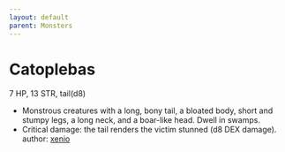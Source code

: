 ```yaml
---
layout: default
parent: Monsters
---
```

# Catoplebas
7 HP, 13 STR, tail(d8)  
- Monstrous creatures with a long, bony tail, a bloated body, short and stumpy legs, a long neck, and a boar-like head.   Dwell in swamps.  
- Critical damage: the tail renders the victim stunned (d8 DEX damage).  
author: [xenio](https://xenioinabottle.blogspot.com)

